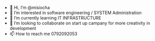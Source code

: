 - 👋 Hi, I’m @misiocha
- 👀 I’m interested in software engineering / SYSTEM Administration
- 🌱 I’m currently learning IT INFRASTRUCTURE
- 💞️ I’m looking to collaborate on start up campany for more creativity in development 
- 📫 How to reach me 0792092053

<!---
misiocha is a ✨ special ✨ repository because its `README.md` (this file) appears on your GitHub profile.
You can click the Preview link to take a look at your changes.
--->
